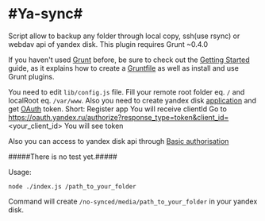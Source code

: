 #Ya-sync#
=======

Script allow to backup any folder through local copy, ssh(use rsync) or webdav api of yandex disk. This plugin requires Grunt ~0.4.0

If you haven't used [Grunt](http://gruntjs.com/) before, be sure to check out the [Getting Started](http://gruntjs.com/getting-started) guide, as it explains how to create a [Gruntfile](http://gruntjs.com/sample-gruntfile) as well as install and use Grunt plugins.

You need to edit ```lib/config.js``` file. Fill your remote root folder eq. ```/``` and localRoot eq. ```/var/www```. Also you need to create yandex disk [application](https://oauth.yandex.ru/client/my) and get [OAuth](https://oauth.yandex.ru/) token.
Short:
 Register app
 You will receive clientId
 Go to https://oauth.yandex.ru/authorize?response_type=token&client_id=<your_client_id>
 You will see token

Also you can access to yandex disk api through [Basic authorisation](https://tech.yandex.ru/disk/doc/dg/concepts/quickstart-docpage/#oauth_1)

#####There is no test yet.#####

Usage:
```
node ./index.js /path_to_your_folder
```
Command will create `/no-synced/media/path_to_your_folder` in your yandex disk.
